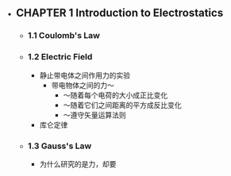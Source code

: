 - ## CHAPTER 1 Introduction to Electrostatics
	- ### 1.1 Coulomb's Law
	- ### 1.2 Electric Field
		- 静止带电体之间作用力的实验
			- 带电物体之间的力～
				- ～随着每个电荷的大小成正比变化
				- ～随着它们之间距离的平方成反比变化
				- ～遵守矢量运算法则
		- 库仑定律
	- ### 1.3 Gauss's Law
		- 为什么研究的是力，却要